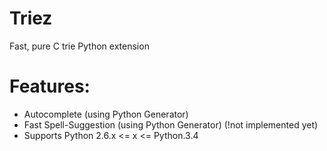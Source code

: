 
Triez 
===================
Fast, pure C trie Python extension

Features:
===================
  * Autocomplete (using Python Generator)
  * Fast Spell-Suggestion (using Python Generator) (!not implemented yet)
  * Supports Python 2.6.x <= x <= Python.3.4





